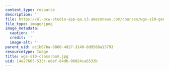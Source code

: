 ```yaml
---
content_type: resource
description: ''
file: https://ol-ocw-studio-app-qa.s3.amazonaws.com/courses/wgs-s10-gender-power-leadership-and-the-workplace-spring-2014/14e27665533ce8ef84db06024ca6533b_wgs-s10-classroom.jpg
file_type: image/jpeg
image_metadata:
  caption: ''
  credit: ''
  image-alt: ''
parent_uid: ec1b67ba-8860-4d27-3140-8d9588a13793
resourcetype: Image
title: wgs-s10-classroom.jpg
uid: 14e27665-533c-e8ef-84db-06024ca6533b
---
```

